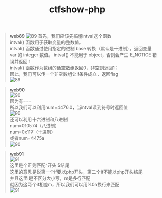 ﻿---
layout: post
title: ctfshow-php
---
>**web89**
![89](/assets/images/8900.png)
首先，我们应该先搞懂intval这个函数     
intval() 函数用于获取变量的整数值。     
intval() 函数通过使用指定的进制 base 转换（默认是十进制），返回变量 var 的 integer 数值。 intval() 不能用于 object，否则会产生 E_NOTICE 错误并返回 1     
intval() 函数作为数组的话空数组返回0，非空则返回1；    
因此，我们可以传一个非空数组让if条件成立，返回flag    
![89](/assets/images/8901.png)    

>**web90**   
![90](/assets/images/9000.png)    
因为有===    
所以我们可以利用num=4476.0，当intval读到符号时返回值   
![90](/assets/images/9001.png)    
还可以利用十六进制和八进制    
num=010574（八进制）   
num=0x117（十进制）    
或者num=4475a   
![90](/assets/images/9002.png)  

>**web91**  
![91](/assets/images/9100.png)   
这里是个正则匹配^开头   $结尾  
这里的意思是说第一个if要以php开头，第二个if不能以php开头结尾     
并且这里i是不区分大小写，m是多行匹配   
就因为这两个if相差m，所以我们可以用%0a换行来匹配    
![91](/assets/images/9101.png)     
